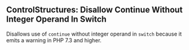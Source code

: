 ## ControlStructures: Disallow Continue Without Integer Operand In Switch

Disallows use of `continue` without integer operand in `switch` because it emits a warning in PHP 7.3 and higher.
